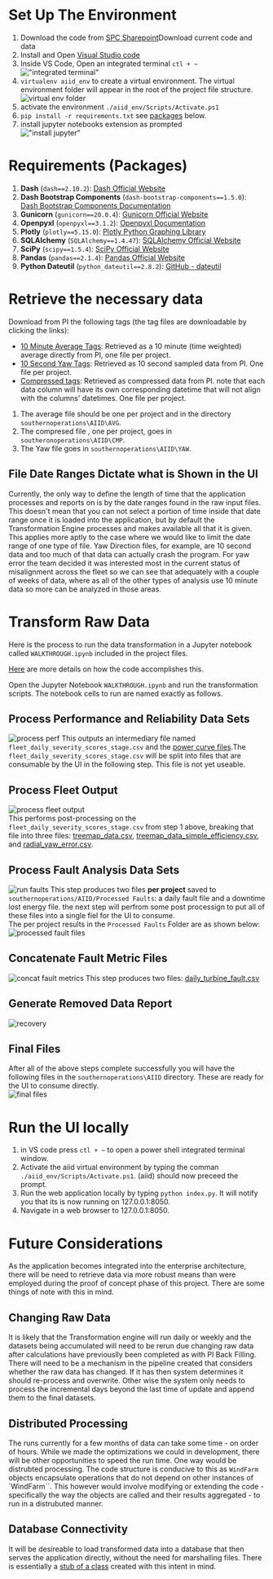 # Set Up The Environment 
1. Download the code from [SPC Sharepoint](https://soco365-my.sharepoint.com/:f:/r/personal/tswatts_southernco_com/Documents/Buckets/AI%5E2?csf=1&web=1&e=UNmvKA)Download current code and data
2. Install and Open [Visual Studio code](https://code.visualstudio.com/Download)
3. Inside VS Code, Open an integrated terminal `ctl + ~`
   !["integrated terminal"](images/setup_integrated_terminal.png)
4. `virtualenv aiid_env` to create a virtual environment. The virtual environment folder will appear in the root of the project file structure.   
   ![virtual env folder](images/setup_virtual_env_folder.png)
5. activate the environment `./aiid_env/Scripts/Activate.ps1`
6. `pip install -r requirements.txt` see [packages](#requirements-packages) below.
7. install jupyter notebooks extension as prompted  
   !["install jupyter"](images/setup_install_jupyter.png)

# Requirements (Packages)

1. **Dash** (`dash==2.10.2`): [Dash Official Website](https://dash.plotly.com/)
2. **Dash Bootstrap Components** (`dash-bootstrap-components==1.5.0`): [Dash Bootstrap Components Documentation](https://dash-bootstrap-components.opensource.faculty.ai/)
3. **Gunicorn** (`gunicorn==20.0.4`): [Gunicorn Official Website](https://gunicorn.org/)
4. **Openpyxl** (`openpyxl==3.1.2`): [Openpyxl Documentation](https://openpyxl.readthedocs.io/en/stable/)
5. **Plotly** (`plotly==5.15.0`): [Plotly Python Graphing Library](https://plotly.com/python/)
6. **SQLAlchemy** (`SQLAlchemy==1.4.47`): [SQLAlchemy Official Website](https://www.sqlalchemy.org/)
7. **SciPy** (`scipy==1.5.4`): [SciPy Official Website](https://www.scipy.org/)
8. **Pandas** (`pandas==2.1.4`): [Pandas Official Website](https://pandas.pydata.org/)
9. **Python Dateutil** (`python_dateutil==2.8.2`): [GitHub - dateutil](https://github.com/dateutil/dateutil)


# Retrieve the necessary data

Download from PI the following tags (the tag files are downloadable by clicking the links):  

   - [10 Minute Average Tags](data_dictionary.md#time-weighted-average-pi): Retrieved as a 10 minute (time weighted) average directly from PI, one file per project.   
   - [10 Second Yaw Tags](data_dictionary.md#sampled-data-pi): Retrieved as 10 second sampled data from PI. One file per project.   
   - [Compressed tags](data_dictionary.md#compressed-data): Retrieved as compressed data from PI. note that each data column will have its own corresponding datetime that will not align with the columns' datetimes. One file per project.   

1. The average file should be one per project and in the directory `southernoperations\AIID\AVG`.
2. The compresed file , one per project, goes in `southeronoperations\AIID\CMP`. 
3. The Yaw file goes in `southernoperations\AIID\YAW`.

## File Date Ranges Dictate what is Shown in the UI
Currently, the only way to define the length of time that the application processes and reports on is by the date ranges found in the raw input files. This doesn't mean that you can not select a portion of time inside that date range once it is loaded into the application, but by default the Transformation Engine processes and makes available all that it is given. This applies more aptly to the case where we would like to limit the date range of one type of file. Yaw Direction files, for example,  are 10 second data and too much of that data can actually crash the program. For yaw error the team decided it was interested most in the current status of misalignment across the fleet so we can see that adequately with a couple of weeks of data, where as all of the other types of analysis use 10 minute data so more can be analyzed in those areas.  

# Transform Raw Data 
Here is the process to run the data transformation in a Jupyter notebook called `WALKTHROUGH.ipynb` included in  the project files. 

[Here](transformation_model.md) are more details on how the code accomplishes this. 

 Open the Jupyter Notebook `WALKTHROUGH.ipynb` and run the transformation scripts.  The notebook cells to run are named exactly as follows.  
## Process Performance and Reliability Data Sets
   ![process perf](images/process_performance_and_reliability.png)
   This outputs an intermediary file named `fleet_daily_severity_scores_stage.csv` and the [power curve files](data_dictionary.md#power-curve-data-set).The `fleet_daily_severity_scores_stage.csv` will be split into files that are consumable by the UI in the following step. This file is not yet useable. 
## Process Fleet Output
   ![process fleet output](images/process_fleet_output.png)  
   This performs post-processing on the `fleet_daily_severity_scores_stage.csv` from step 1 above, breaking that file into three files:
   [treemap_data.csv](data_dictionary.md#treemap), [treemap_data_simple_efficiency.csv](data_dictionary.md#treemap-data-simple-efficiency), and [radial_yaw_error.csv](data_dictionary.md#radial-yaw-error). 
## Process Fault Analysis Data Sets
   ![run faults](images/process_fault_analysis.png)
   This step produces two files **per project** saved to `southernoperations/AIID/Processed Faults`:  a daily fault file and a downtime lost energy file. the next step will perfrom some post processign to put all of these files into a single fiel for the UI to consume.   
   The per project results in the `Processed Faults` Folder are as shown below:  
   ![processed fault files](images/processed_fault_files.png)
## Concatenate Fault Metric Files
   ![concat fault metrics](images/concatenate_fault_metric_files.png)
   This step produces two files: [daily_turbine_fault.csv](data_dictionary.md#daily-turbine-faults)


## **Generate Removed Data Report**  
   ![recovery](images/generate_removed_data_report.png)

## Final Files
After all of the above steps complete successfully you will have the following files in the `southernoperations\AIID` directory. These are ready for the UI to consume directly.   
![final files](images/final_files.png)
# Run the UI locally
1. in VS code press `ctl + ~` to open a power shell integrated terminal window. 
2. Activate the aiid virtual environment by typing the comman `./aiid_env/Scripts/Activate.ps1`. (aiid) should now preceed the prompt. 
3. Run the web application locally by typing `python index.py`. It will notify you that its is now running on 127.0.0.1:8050.
4. Navigate in a web browser to 127.0.0.1:8050.  

# Future Considerations
As the application becomes integrated into the enterprise architecture, there will be need to retrieve data via more robust means than were employed during the proof of concept phase of this project. There are some things of note with this in mind. 
## Changing Raw Data
It is likely that the Transformation engine will run daily or weekly and the datasets being accumulated will need to be rerun due changing raw data after calculations have previouslly been completed as with PI Back Filling.  There will need to be a mechanism in the pipeline created that considers whether the raw data has changed. If it has then system determines it should re-process and  overwrite. Other wise the system only needs to process the incremental days beyond the last time of update and append them to the final datasets.  
## Distributed Processing 
The runs currently for a few months of data can take some time - on order of hours. While we made the optimizations we could in development, there will be other opportunities to speed the run time. One way would be distrubted processing. The code structure is conducive to this as `WindFarm` objects encapsulate operations that do not depend on other instances of `WindFarm``. This however would involve modifying or extending the code - specifically the way the objects are called and their results aggregated -  to run in a distrubuted manner.
## Database Connectivity
It will be desireable to load transformed data into a database that then serves the application directly, without the need for marshalling files. 
There is essentially a [stub of a class](reference.md#auto-issue-id-application.Model.DataAccess.MSSQL_Repository) created with this intent in mind. 



